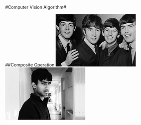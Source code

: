#Computer Vision Algorithm#

##Composite Operation
![Background](https://github.com/ShaShekhar/Computer_Vision/blob/master/Composite_operation/comp_background.jpg) ![Foreground](https://github.com/ShaShekhar/Computer_Vision/blob/master/Composite_operation/comp_foreground.jpg)
